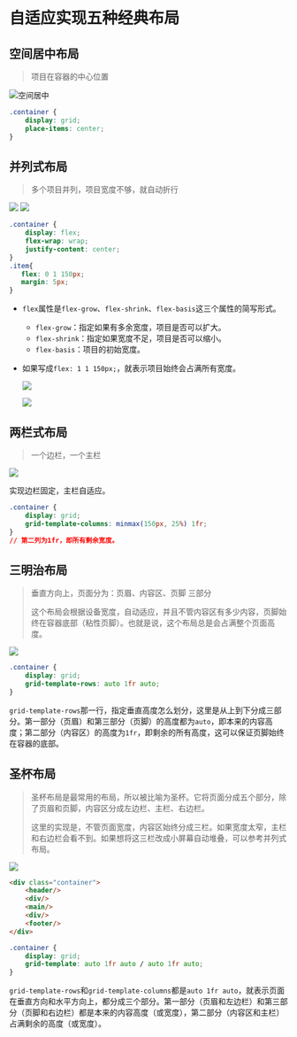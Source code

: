 # 自适应实现五种经典布局





## 空间居中布局

> 项目在容器的中心位置

![空间居中](https://www.wangbase.com/blogimg/asset/202008/bg2020080703.jpg)

```css
.container {
    display: grid;
    place-items: center;
} 
```





## 并列式布局

> 多个项目并列，项目宽度不够，就自动折行

<img src="https://www.wangbase.com/blogimg/asset/202008/bg2020080706.jpg"/>

<img src="https://www.wangbase.com/blogimg/asset/202008/bg2020080707.jpg" />

```css
.container {
    display: flex;
    flex-wrap: wrap;
    justify-content: center;
}
.item{
   flex: 0 1 150px;
   margin: 5px;
}
```

+ `flex`属性是`flex-grow`、`flex-shrink`、`flex-basis`这三个属性的简写形式。

  + `flex-grow`：指定如果有多余宽度，项目是否可以扩大。
  + `flex-shrink`：指定如果宽度不足，项目是否可以缩小。
  + `flex-basis`：项目的初始宽度。

+ 如果写成`flex: 1 1 150px;`，就表示项目始终会占满所有宽度。

  ![](https://www.wangbase.com/blogimg/asset/202008/bg2020080711.jpg)

  ![](https://www.wangbase.com/blogimg/asset/202008/bg2020080710.jpg)

## 两栏式布局

> 一个边栏，一个主栏

![](https://www.wangbase.com/blogimg/asset/202008/bg2020080712.jpg)

实现边栏固定，主栏自适应。

```css
.container {
    display: grid;
    grid-template-columns: minmax(150px, 25%) 1fr;
}
// 第二列为1fr，即所有剩余宽度。
```





## 三明治布局

> 垂直方向上，页面分为：页眉、内容区、页脚 三部分
>
> 这个布局会根据设备宽度，自动适应，并且不管内容区有多少内容，页脚始终在容器底部（粘性页脚）。也就是说，这个布局总是会占满整个页面高度。

![](https://www.wangbase.com/blogimg/asset/202008/bg2020080715.jpg)

```css
.container {
    display: grid;
    grid-template-rows: auto 1fr auto;
}
```

`grid-template-rows`那一行，指定垂直高度怎么划分，这里是从上到下分成三部分。第一部分（页眉）和第三部分（页脚）的高度都为`auto`，即本来的内容高度；第二部分（内容区）的高度为`1fr`，即剩余的所有高度，这可以保证页脚始终在容器的底部。





## 圣杯布局

> 圣杯布局是最常用的布局，所以被比喻为圣杯。它将页面分成五个部分，除了页眉和页脚，内容区分成左边栏、主栏、右边栏。
>
> 这里的实现是，不管页面宽度，内容区始终分成三栏。如果宽度太窄，主栏和右边栏会看不到。如果想将这三栏改成小屏幕自动堆叠，可以参考并列式布局。

![](https://www.wangbase.com/blogimg/asset/202008/bg2020080717.jpg)

```html
<div class="container">
    <header/>
    <div/>
    <main/>
    <div/>
    <footer/>
</div>
```

```css
.container {
    display: grid;
    grid-template: auto 1fr auto / auto 1fr auto;
}
```

`grid-template-rows`和`grid-template-columns`都是`auto 1fr auto`，就表示页面在垂直方向和水平方向上，都分成三个部分。第一部分（页眉和左边栏）和第三部分（页脚和右边栏）都是本来的内容高度（或宽度），第二部分（内容区和主栏）占满剩余的高度（或宽度）。